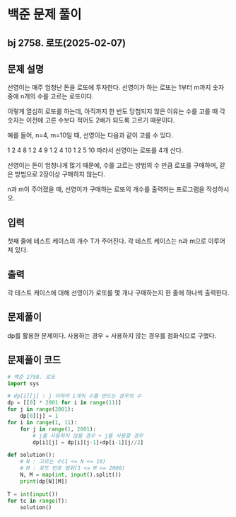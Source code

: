 # 백준 문제 풀이

## bj 2758. 로또(2025-02-07)

## 문제 설명

선영이는 매주 엄청난 돈을 로또에 투자한다. 선영이가 하는 로또는 1부터 m까지 숫자 중에 n개의 수를 고르는 로또이다.

이렇게 열심히 로또를 하는데, 아직까지 한 번도 당첨되지 않은 이유는 수를 고를 때 각 숫자는 이전에 고른 수보다 적어도 2배가 되도록 고르기 때문이다.

예를 들어, n=4, m=10일 때, 선영이는 다음과 같이 고를 수 있다.

1 2 4 8
1 2 4 9
1 2 4 10
1 2 5 10
따라서 선영이는 로또를 4개 산다.

선영이는 돈이 엄청나게 많기 때문에, 수를 고르는 방법의 수 만큼 로또를 구매하며, 같은 방법으로 2장이상 구매하지 않는다.

n과 m이 주어졌을 때, 선영이가 구매하는 로또의 개수를 출력하는 프로그램을 작성하시오.

## 입력

첫째 줄에 테스트 케이스의 개수 T가 주어진다. 각 테스트 케이스는 n과 m으로 이루어져 있다.

## 출력

각 테스트 케이스에 대해 선영이가 로또를 몇 개나 구매하는지 한 줄에 하나씩 출력한다.

## 문제풀이

dp를 활용한 문제이다. 사용하는 경우 + 사용하지 않는 경우를 점화식으로 구했다.

## 문제풀이 코드

```python
# 백준 2758. 로또
import sys

# dp[i][j] : j 이하의 i개의 수를 만드는 경우의 수
dp = [[0] * 2001 for i in range(11)]
for j in range(2001):
    dp[0][j] = 1
for i in range(1, 11):
    for j in range(1, 2001):
        # j를 사용하지 않을 경우 + j를 사용할 경우
        dp[i][j] = dp[i][j-1]+dp[i-1][j//2]

def solution():
    # N : 고르는 수(1 <= N <= 10)
    # M : 로또 번호 범위(1 <= M <= 2000)
    N, M = map(int, input().split())
    print(dp[N][M])

T = int(input())
for tc in range(T):
    solution()
```
